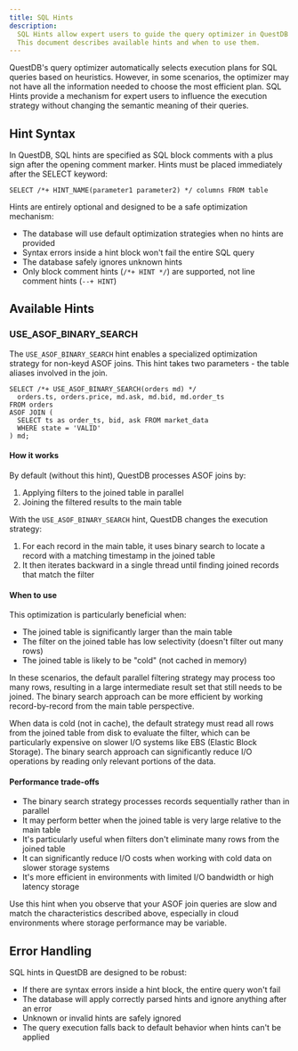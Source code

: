 ```yaml
---
title: SQL Hints
description:
  SQL Hints allow expert users to guide the query optimizer in QuestDB when default optimization strategies are not optimal.
  This document describes available hints and when to use them.
---
```


QuestDB's query optimizer automatically selects execution plans for SQL queries based on heuristics. However, in some
scenarios, the optimizer may not have all the information needed to choose the most efficient plan. SQL Hints provide
a mechanism for expert users to influence the execution strategy without changing the semantic meaning of their queries.

## Hint Syntax

In QuestDB, SQL hints are specified as SQL block comments with a plus sign after the opening comment marker. Hints must
be placed immediately after the SELECT keyword:

```questdb-sql title="SQL hint syntax"
SELECT /*+ HINT_NAME(parameter1 parameter2) */ columns FROM table
```

Hints are entirely optional and designed to be a safe optimization mechanism:

- The database will use default optimization strategies when no hints are provided
- Syntax errors inside a hint block won't fail the entire SQL query
- The database safely ignores unknown hints
- Only block comment hints (`/*+ HINT */`) are supported, not line comment hints (`--+ HINT`)

## Available Hints

### USE_ASOF_BINARY_SEARCH

The `USE_ASOF_BINARY_SEARCH` hint enables a specialized optimization strategy for non-keyd ASOF joins. This hint takes
two parameters - the table aliases involved in the join.

```questdb-sql title="Optimizing ASOF join with binary search"
SELECT /*+ USE_ASOF_BINARY_SEARCH(orders md) */ 
  orders.ts, orders.price, md.ask, md.bid, md.order_ts
FROM orders
ASOF JOIN (
  SELECT ts as order_ts, bid, ask FROM market_data
  WHERE state = 'VALID'
) md;
```

#### How it works

By default (without this hint), QuestDB processes ASOF joins by:

1. Applying filters to the joined table in parallel
2. Joining the filtered results to the main table

With the `USE_ASOF_BINARY_SEARCH` hint, QuestDB changes the execution strategy:

1. For each record in the main table, it uses binary search to locate a record with a matching timestamp in the joined
   table
2. It then iterates backward in a single thread until finding joined records that match the filter

#### When to use

This optimization is particularly beneficial when:

- The joined table is significantly larger than the main table
- The filter on the joined table has low selectivity (doesn't filter out many rows)
- The joined table is likely to be "cold" (not cached in memory)

In these scenarios, the default parallel filtering strategy may process too many rows, resulting in a large intermediate
result set that still needs to be joined. The binary search approach can be more efficient by working record-by-record
from the main table perspective.

When data is cold (not in cache), the default strategy must read all rows from the joined table from disk to evaluate
the filter, which can be particularly expensive on slower I/O systems like EBS (Elastic Block Storage). The binary
search approach can significantly reduce I/O operations by reading only relevant portions of the data.

#### Performance trade-offs

- The binary search strategy processes records sequentially rather than in parallel
- It may perform better when the joined table is very large relative to the main table
- It's particularly useful when filters don't eliminate many rows from the joined table
- It can significantly reduce I/O costs when working with cold data on slower storage systems
- It's more efficient in environments with limited I/O bandwidth or high latency storage

Use this hint when you observe that your ASOF join queries are slow and match the characteristics described above,
especially in cloud environments where storage performance may be variable.

## Error Handling

SQL hints in QuestDB are designed to be robust:

- If there are syntax errors inside a hint block, the entire query won't fail
- The database will apply correctly parsed hints and ignore anything after an error
- Unknown or invalid hints are safely ignored
- The query execution falls back to default behavior when hints can't be applied
